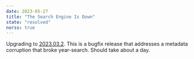 ```yaml
---
date: 2023-05-27
title: "The Search Engine Is Down"
state: "resolved"
norss: true
---
```

Upgrading to <a href="/release-notes/v2023-03-2" rel="nofollow">2023.03.2</a>. This is a bugfix release that addresses a metadata corruption that broke year-search. Should take about a day.